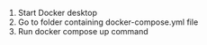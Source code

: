 1. Start Docker desktop 
2. Go to folder containing docker-compose.yml file
3. Run docker compose up command